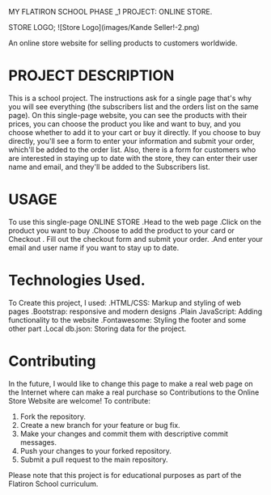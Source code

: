 
MY FLATIRON SCHOOL PHASE _1 PROJECT: ONLINE STORE.


STORE LOGO;
![Store Logo](images/Kande Seller!-2.png)

An online store website for selling products to customers worldwide.

# PROJECT DESCRIPTION
This is a school project. The instructions ask for a single page that's why you will see everything (the subscribers list and the orders list on the same page). On this single-page website, you can see the products with their prices, you can choose the product you like and want to buy, and you choose whether to add it to your cart or buy it directly. If you choose to buy directly, you'll see a form to enter your information and submit your order, which'll be added to the order list.
Also, there is a form for customers who are interested in staying up to date with the store, they can enter their user name and email, and they'll be added to the Subscribers list.

# USAGE
To use this single-page ONLINE STORE
.Head to the web page
.Click on the product you want to buy
.Choose to add the product to your card or Checkout 
. Fill out the checkout form and submit your order.
.And enter your email and user name if you want to stay up to date.

# Technologies Used.
To Create this project, I used:
.HTML/CSS: Markup and styling of web pages
.Bootstrap: responsive and modern designs
.Plain JavaScript: Adding functionality to the website
.Fontawesome: Styling the footer and some other part
.Local db.json: Storing data for the project.

# Contributing
In the future, I would like to change this page to make a real web page on the Internet where can make a real purchase so
Contributions to the Online Store Website are welcome! To contribute:

1. Fork the repository.
2. Create a new branch for your feature or bug fix.
3. Make your changes and commit them with descriptive commit messages.
4. Push your changes to your forked repository.
5. Submit a pull request to the main repository.

Please note that this project is for educational purposes as part of the Flatiron School curriculum.

